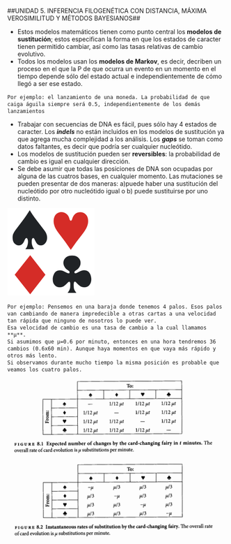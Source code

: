 ##UNIDAD 5. INFERENCIA FILOGENÉTICA CON DISTANCIA, MÁXIMA VEROSIMILITUD Y MÉTODOS BAYESIANOS##

- Estos modelos matemáticos tienen como punto central los **modelos de sustitución**; estos especifican la forma en que los estados de caracter tienen permitido cambiar, así como las tasas relativas de cambio evolutivo.
- Todos los modelos usan los **modelos de Markov**, es decir, decriben un proceso en el que la P de que ocurra un evento en un momento en el tiempo depende sólo del estado actual e independientemente de cómo llegó a ser ese estado.
 

 ``` 
Por ejemplo: el lanzamiento de una moneda. La probabilidad de que caiga águila siempre será 0.5, independientemente de los demás lanzamientos
```
- Trabajar con secuencias de DNA es fácil, pues sólo hay 4 estados de caracter. Los ***indels*** no están incluidos en los modelos de sustitución ya que agrega mucha complejidad a los análisis. Los ***gaps*** se toman como datos faltantes, es decir que podría ser cualquier nucleótido.
- Los modelos de sustitución pueden ser **reversibles**: la probabilidad de cambio es igual en cualquier dirección.
- Se debe asumir que todas las posiciones de DNA son ocupadas por alguna de las cuatros bases, en cualquier momento. Las mutaciones se pueden presentar de dos maneras: a)puede haber una sustitución del nucleótido por otro nucleótido igual o b) puede sustituirse por uno distinto.

![baraja.png](baraja.png)

 ``` 
Por ejemplo: Pensemos en una baraja donde tenemos 4 palos. Esos palos van cambiando de manera impredecible a otras cartas a una velocidad tan rápida que ninguno de nosotros lo puede ver. 
Esa velocidad de cambio es una tasa de cambio a la cual llamamos  **μ**.
Si asumimos que μ=0.6 por minuto, entonces en una hora tendremos 36 cambios (0.6x60 min). Aunque haya momentos en que vaya más rápido y otros más lento.
Si observamos durante mucho tiempo la misma posición es probable que veamos los cuatro palos.
```
![baraja2.png](baraja2.png)
